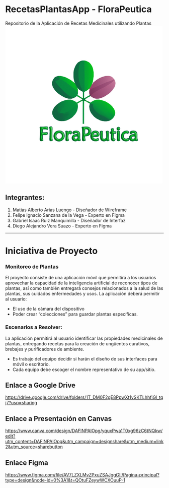 # RecetasPlantasApp - FloraPeutica
Repositorio de la Aplicación de Recetas Medicinales utilizando Plantas
![Logo FloraPeutica](LogoApp.png)

## Integrantes:

1. Matias Alberto Arias Luengo - Diseñador de Wireframe
2. Felipe Ignacio Sanzana de la Vega - Experto en Figma 
3. Gabriel Isaac Ruiz Manquimilla - Diseñador de Interfaz 
4. Diego Alejandro Vera Suazo - Experto en Figma

---

# Iniciativa de Proyecto 

### Monitoreo de Plantas 

 El proyecto consiste de una aplicación móvil que permitirá a los usuarios aprovechar la capacidad de la inteligencia artificial de reconocer tipos de plantas, así como también entregará consejos relacionados a la salud de las plantas, sus cuidados enfermedades y usos. La aplicación deberá permitir al usuario:
 - El uso de la cámara del dispositivo 
 - Poder crear “colecciones” para guardar plantas específicas.

 ### Escenarios a Resolver:
 La aplicación permitirá al usuario identificar las propiedades medicinales de plantas, entregando recetas para la creación de ungüentos curativos, brebajes y purificadores de ambiente.
 - Es trabajo del equipo decidir si harán el diseño de sus interfaces para móvil o escritorio. 
 - Cada equipo debe escoger el nombre representativo de su app/sitio.

 ## Enlace a Google Drive
 https://drive.google.com/drive/folders/1T_DM0F2gE8PpwXt1vSKTLhhfiGl_tqj7?usp=sharing

 ## Enlace a Presentación en Canvas
 https://www.canva.com/design/DAFlNPAIOpg/yquxPwa1T0xg96zC6tNQkw/edit?utm_content=DAFlNPAIOpg&utm_campaign=designshare&utm_medium=link2&utm_source=sharebutton 

 ## Enlace Figma
 https://www.figma.com/file/AV7LZXLMvZPxuZSAJggGIl/Pagina-principal?type=design&node-id=0%3A1&t=QOtuFZeywWCXOuuP-1